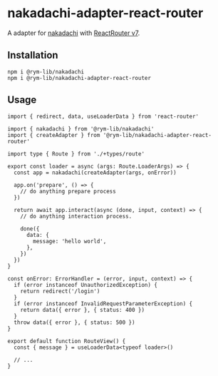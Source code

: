 # nakadachi-adapter-react-router

A adapter for [nakadachi](https://www.npmjs.com/package/@rym-lib/nakadachi) with [ReactRouter v7](https://reactrouter.com/).

## Installation

```
npm i @rym-lib/nakadachi
npm i @rym-lib/nakadachi-adapter-react-router
```

## Usage

```tsx
import { redirect, data, useLoaderData } from 'react-router'

import { nakadachi } from '@rym-lib/nakadachi'
import { createAdapter } from '@rym-lib/nakadachi-adapter-react-router'

import type { Route } from './+types/route'

export const loader = async (args: Route.LoaderArgs) => {
  const app = nakadachi(createAdapter(args, onError))

  app.on('prepare', () => {
    // do anything prepare process
  })

  return await app.interact(async (done, input, context) => {
    // do anything interaction process.

    done({
      data: {
        message: 'hello world',
      },
    })
  })
}

const onError: ErrorHandler = (error, input, context) => {
  if (error instanceof UnauthorizedException) {
    return redirect('/login')
  }
  if (error instanceof InvalidRequestParameterException) {
    return data({ error }, { status: 400 })
  }
  throw data({ error }, { status: 500 })
}

export default function RouteView() {
  const { message } = useLoaderData<typeof loader>()

  // ...
}
```
